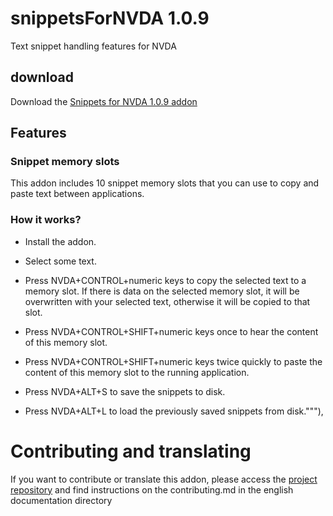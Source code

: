 # snippetsForNVDA 1.0.9
Text snippet handling features for NVDA

## download

Download the [Snippets for NVDA 1.0.9 addon](https://github.com/thgcode/snippetsForNVDA/releases/download/1.0.9/snippetsForNVDA-1.0.9.nvda-addon)

## Features

### Snippet memory slots

This addon includes 10 snippet memory slots that you can use to copy and
paste text between applications.

### How it works?

* Install the addon.

* Select some text.

* Press NVDA+CONTROL+numeric keys to copy the selected text to a memory slot.
    If there is data on the selected memory slot, it will be overwritten with
your selected text, otherwise it will be copied to that slot.

* Press NVDA+CONTROL+SHIFT+numeric keys once  to hear the content of this memory slot.

* Press NVDA+CONTROL+SHIFT+numeric keys twice quickly to paste the content of this memory slot to the running application.

* Press NVDA+ALT+S to save the snippets to disk.

* Press NVDA+ALT+L to load the previously saved snippets from disk."""),

# Contributing and translating

If you want to contribute or translate this addon, please access the [project repository](https://github.com/thgcode/snippetsForNVDA) and find instructions on the contributing.md in the english documentation directory
